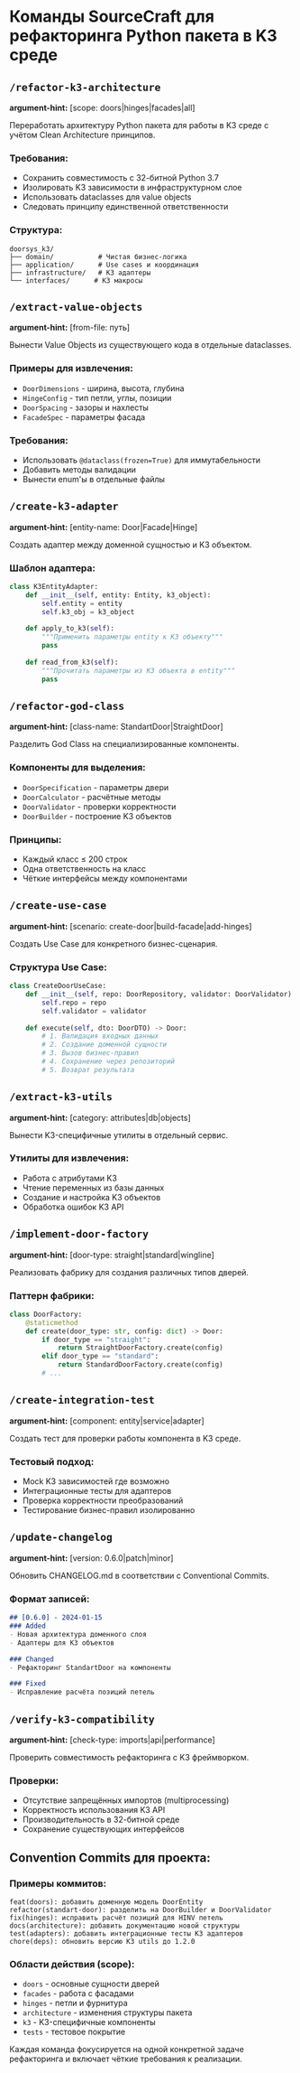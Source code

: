 # Команды SourceCraft для рефакторинга Python пакета в K3 среде

## `/refactor-k3-architecture`
**argument-hint:** [scope: doors|hinges|facades|all]

Переработать архитектуру Python пакета для работы в K3 среде с учётом Clean Architecture принципов.

### Требования:
- Сохранить совместимость с 32-битной Python 3.7
- Изолировать K3 зависимости в инфраструктурном слое
- Использовать dataclasses для value objects
- Следовать принципу единственной ответственности

### Структура:
```
doorsys_k3/
├── domain/           # Чистая бизнес-логика
├── application/      # Use cases и координация  
├── infrastructure/   # K3 адаптеры
└── interfaces/      # K3 макросы
```

## `/extract-value-objects`
**argument-hint:** [from-file: путь]

Вынести Value Objects из существующего кода в отдельные dataclasses.

### Примеры для извлечения:
- `DoorDimensions` - ширина, высота, глубина
- `HingeConfig` - тип петли, углы, позиции  
- `DoorSpacing` - зазоры и нахлесты
- `FacadeSpec` - параметры фасада

### Требования:
- Использовать `@dataclass(frozen=True)` для иммутабельности
- Добавить методы валидации
- Вынести enum'ы в отдельные файлы

## `/create-k3-adapter`
**argument-hint:** [entity-name: Door|Facade|Hinge]

Создать адаптер между доменной сущностью и K3 объектом.

### Шаблон адаптера:
```python
class K3EntityAdapter:
    def __init__(self, entity: Entity, k3_object):
        self.entity = entity
        self.k3_obj = k3_object
    
    def apply_to_k3(self):
        """Применить параметры entity к K3 объекту"""
        pass
    
    def read_from_k3(self):
        """Прочитать параметры из K3 объекта в entity"""
        pass
```

## `/refactor-god-class`
**argument-hint:** [class-name: StandartDoor|StraightDoor]

Разделить God Class на специализированные компоненты.

### Компоненты для выделения:
- `DoorSpecification` - параметры двери
- `DoorCalculator` - расчётные методы  
- `DoorValidator` - проверки корректности
- `DoorBuilder` - построение K3 объектов

### Принципы:
- Каждый класс ≤ 200 строк
- Одна ответственность на класс
- Чёткие интерфейсы между компонентами

## `/create-use-case`
**argument-hint:** [scenario: create-door|build-facade|add-hinges]

Создать Use Case для конкретного бизнес-сценария.

### Структура Use Case:
```python
class CreateDoorUseCase:
    def __init__(self, repo: DoorRepository, validator: DoorValidator):
        self.repo = repo
        self.validator = validator
    
    def execute(self, dto: DoorDTO) -> Door:
        # 1. Валидация входных данных
        # 2. Создание доменной сущности
        # 3. Вызов бизнес-правил
        # 4. Сохранение через репозиторий
        # 5. Возврат результата
```

## `/extract-k3-utils`
**argument-hint:** [category: attributes|db|objects]

Вынести K3-специфичные утилиты в отдельный сервис.

### Утилиты для извлечения:
- Работа с атрибутами K3
- Чтение переменных из базы данных  
- Создание и настройка K3 объектов
- Обработка ошибок K3 API

## `/implement-door-factory`
**argument-hint:** [door-type: straight|standard|wingline]

Реализовать фабрику для создания различных типов дверей.

### Паттерн фабрики:
```python
class DoorFactory:
    @staticmethod
    def create(door_type: str, config: dict) -> Door:
        if door_type == "straight":
            return StraightDoorFactory.create(config)
        elif door_type == "standard":
            return StandardDoorFactory.create(config)
        # ...
```

## `/create-integration-test`
**argument-hint:** [component: entity|service|adapter]

Создать тест для проверки работы компонента в K3 среде.

### Тестовый подход:
- Mock K3 зависимостей где возможно
- Интеграционные тесты для адаптеров
- Проверка корректности преобразований
- Тестирование бизнес-правил изолированно

## `/update-changelog`
**argument-hint:** [version: 0.6.0|patch|minor]

Обновить CHANGELOG.md в соответствии с Conventional Commits.

### Формат записей:
```markdown
## [0.6.0] - 2024-01-15
### Added
- Новая архитектура доменного слоя
- Адаптеры для K3 объектов

### Changed
- Рефакторинг StandartDoor на компоненты

### Fixed
- Исправление расчёта позиций петель
```

## `/verify-k3-compatibility`
**argument-hint:** [check-type: imports|api|performance]

Проверить совместимость рефакторинга с K3 фреймворком.

### Проверки:
- Отсутствие запрещённых импортов (multiprocessing)
- Корректность использования K3 API
- Производительность в 32-битной среде
- Сохранение существующих интерфейсов

## Convention Commits для проекта:

### Примеры коммитов:
```
feat(doors): добавить доменную модель DoorEntity
refactor(standart-door): разделить на DoorBuilder и DoorValidator  
fix(hinges): исправить расчёт позиций для HINV петель
docs(architecture): добавить документацию новой структуры
test(adapters): добавить интеграционные тесты K3 адаптеров
chore(deps): обновить версию K3 utils до 1.2.0
```

### Области действия (scope):
- `doors` - основные сущности дверей
- `facades` - работа с фасадами  
- `hinges` - петли и фурнитура
- `architecture` - изменения структуры пакета
- `k3` - K3-специфичные компоненты
- `tests` - тестовое покрытие

Каждая команда фокусируется на одной конкретной задаче рефакторинга и включает чёткие требования к реализации.